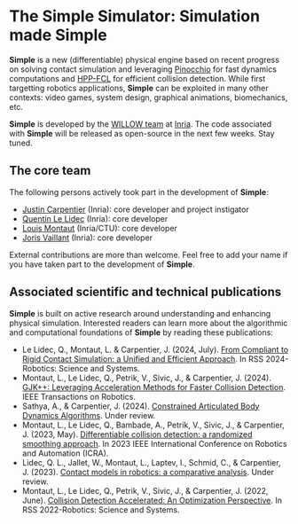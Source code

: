 # The Simple Simulator: Simulation made Simple

**Simple** is a new (differentiable) physical engine based on recent progress on solving contact simulation and leveraging [Pinocchio](https://github.com/stack-of-tasks/pinocchio) for fast dynamics computations and [HPP-FCL](https://github.com/humanoid-path-planner/hpp-fcl/) for efficient collision detection.
While first targetting robotics applications, **Simple** can be exploited in many other contexts: video games, system design, graphical animations, biomechanics, etc.

**Simple** is developed by the [WILLOW team](https://www.di.ens.fr/willow/) at [Inria](https://www.inria.fr/en).
The code associated with **Simple** will be released as open-source in the next few weeks. Stay tuned.

## The core team

The following persons actively took part in the development of **Simple**:
- [Justin Carpentier](https://jcarpent.github.io/) (Inria): core developer and project instigator
- [Quentin Le Lidec](https://quentinll.github.io/) (Inria): core developer
- [Louis Montaut](https://lmontaut.github.io/) (Inria/CTU): core developer
- [Joris Vaillant](https://github.com/jorisv/) (Inria): core developer

External contributions are more than welcome. Feel free to add your name if you have taken part to the development of **Simple**.

## Associated scientific and technical publications

**Simple** is built on active research around understanding and enhancing physical simulation. 
Interested readers can learn more about the algorithmic and computational foundations of **Simple** by reading these publications:

- Le Lidec, Q., Montaut, L. & Carpentier, J. (2024, July). [From Compliant to Rigid Contact Simulation: a Unified and Efficient Approach](). In RSS 2024-Robotics: Science and Systems.
- Montaut, L., Le Lidec, Q., Petrik, V., Sivic, J., & Carpentier, J. (2024). [GJK++: Leveraging Acceleration Methods for Faster Collision Detection](https://hal.science/hal-04070039/). IEEE Transactions on Robotics.
- Sathya, A., & Carpentier, J. (2024). [Constrained Articulated Body Dynamics Algorithms](https://hal.science/hal-04443056/). Under review.
- Montaut, L., Le Lidec, Q., Bambade, A., Petrik, V., Sivic, J., & Carpentier, J. (2023, May). [Differentiable collision detection: a randomized smoothing approach](https://hal.science/hal-03780482/). In 2023 IEEE International Conference on Robotics and Automation (ICRA).
- Lidec, Q. L., Jallet, W., Montaut, L., Laptev, I., Schmid, C., & Carpentier, J. (2023). [Contact models in robotics: a comparative analysis](https://hal.science/hal-04067291/). Under review.
- Montaut, L., Le Lidec, Q., Petrik, V., Sivic, J., & Carpentier, J. (2022, June). [Collision Detection Accelerated: An Optimization Perspective](https://hal.science/hal-03662157/). In RSS 2022-Robotics: Science and Systems.
